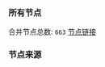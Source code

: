 ### 所有节点
合并节点总数: `663`
[节点链接](https://raw.githubusercontent.com/rzhy1/11/master/sub/sub_merge_base64.txt)

### 节点来源